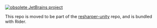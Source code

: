 [![obsolete JetBrains project](http://jb.gg/badges/obsolete-flat-square.svg)](https://confluence.jetbrains.com/display/ALL/JetBrains+on+GitHub)

This repo is moved to be part of the [resharper-unity](https://github.com/JetBrains/resharper-unity/tree/master/unity/JetBrains.Rider.Unity.Editor) repo, and is bundled with Rider.
